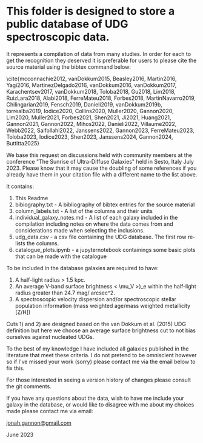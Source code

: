 # This folder is designed to store a public database of UDG spectroscopic data. 

It represents a compilation of data from many studies. In order for each to get the recognition they deserved it is preferable for users to please cite the source material using the bibtex command below:

\cite{mcconnachie2012, vanDokkum2015, Beasley2016, Martin2016, Yagi2016, MartinezDelgado2016, vanDokkum2016, vanDokkum2017, Karachentsev2017, vanDokkum2018, Toloba2018, Gu2018, Lim2018, RuizLara2018, Alabi2018, FerreMateu2018, Forbes2018, MartinNavarro2019, Chilingarian2019, Fensch2019, Danieli2019, vanDokkum2019b, torrealba2019, Iodice2020, Collins2020, Muller2020, Gannon2020, Lim2020, Muller2021, Forbes2021, Shen2021, Ji2021, Huang2021, Gannon2021, Gannon2022, Mihos2022, Danieli2022, Villaume2022, Webb2022, Saifollahi2022, Janssens2022, Gannon2023, FerreMateu2023, Toloba2023, Iodice2023, Shen2023, Janssens2024, Gannon2024, Buttitta2025}

We base this request on discussions held with community members at the conference "The Sunrise of Ultra-Diffuse Galaxies" held in Sesto, Italy July 2023. Please know that it may cause the doubling of some references if you already have them in your citation file with a different name to the list above.

It contains:
1) This Readme
2) bibiography.txt - A bibliography of bibtex entries for the source material
3) column_labels.txt - A list of the columns and their units
4) individual_galaxy_notes.md - A list of each galaxy included in the compilation including notes on where the data comes from and considerations made when selecting the inclusions.
5) udg_data.csv - a csv file containing the UDG database. The first row re-lists the columns.
6) catalogue_plots.ipynb - a jupyternotebook containings some basic plots that can be made with the catalogue

To be included in the database galaxies are required to have:
1) A half-light radius > 1.5 kpc.
2) An average V-band surface brightness < \mu_V >)_e within the half-light radius greater than 24.7 mag/ arcsec^2.
3) A spectroscopic velocity dispersion and/or spectroscopic stellar population information (mass weighted age/mass weighted metallicity [Z/H])

Cuts 1) and 2) are designed based on the van Dokkum et al. (2015) UDG definition but here we choose an average surface brightness cut to not bias ourselves against nucleated UDGs.

To the best of my knowledge I have included all galaxies published in the literature that meet these criteria. I do not pretend to be omniscient however so if I've missed your work (sorry) please contact me via the email below to fix this.

For those interested in seeing a version history of changes please consult the git comments.

If you have any questions about the data, wish to have me include your galaxy in the database, or would like to disagree with me about my choices made please contact me via email:

jonah.gannon@gmail.com

June 2023

